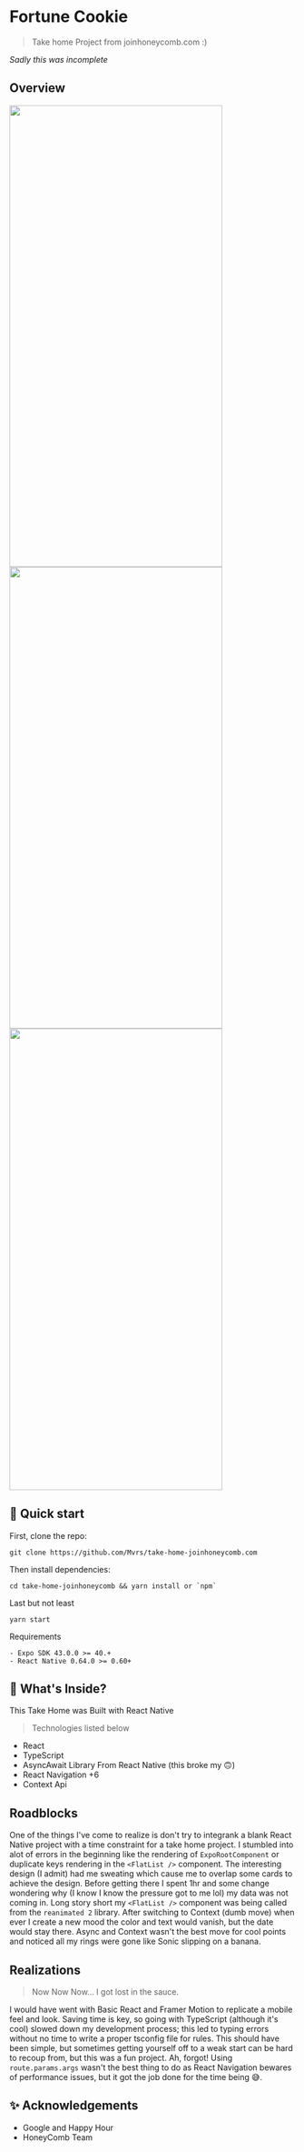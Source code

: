 # Fortune Cookie

> Take home Project from joinhoneycomb.com :)

_Sadly this was incomplete_

## Overview
<img src="https://user-images.githubusercontent.com/5723692/146503599-cbba9951-7158-4dcf-96c8-328b99f5b037.jpg" width="375" height="812"> 

<img src="https://user-images.githubusercontent.com/5723692/146503778-d6142bfc-f494-41d4-9b23-c2298a12530d.jpg" width="375" height="812">

<img src="https://user-images.githubusercontent.com/5723692/146503622-8465364e-d3e3-4335-8b5e-81260ed8c4aa.jpg" width="375" height="812">

## 🚀 Quick start

First, clone the repo:

```
git clone https://github.com/Mvrs/take-home-joinhoneycomb.com
```

Then install dependencies:

```
cd take-home-joinhoneycomb && yarn install or `npm`
```

Last but not least

```
yarn start
```

Requirements

```
- Expo SDK 43.0.0 >= 40.+
- React Native 0.64.0 >= 0.60+
```

## 🧐 What's Inside?

This Take Home was Built with React Native

> Technologies listed below

- React
- TypeScript
- AsyncAwait Library From React Native (this broke my 🙃)
- React Navigation +6
- Context Api

## Roadblocks

One of the things I've come to realize is don't try to integrank a blank React Native project with a time constraint for a take home project. I stumbled into alot of errors in the beginning like the rendering of `ExpoRootComponent` or duplicate keys rendering in the `<FlatList />` component. The interesting design (I admit) had me sweating which cause me to overlap some cards to achieve the design. Before getting there I spent 1hr and some change wondering why (I know I know the pressure got to me lol) my data was not coming in. Long story short my `<FlatList />` component was being called from the `reanimated 2` library. 
After switching to Context (dumb move) when ever I create a new mood the color and text would vanish, but the date would stay there. Async and Context wasn't the best move for cool points and noticed all my rings were gone like Sonic slipping on a banana. 

## Realizations

> Now Now Now... I got lost in the sauce. 

I would have went with Basic React and Framer Motion to replicate a mobile feel and look. 
Saving time is key, so going with TypeScript (although it's cool) slowed down my development process; this led to typing errors without no time to write a proper tsconfig file for rules. 
This should have been simple, but sometimes getting yourself off to a weak start can be hard to recoup from, but this was a fun project. Ah, forgot! Using `route.params.args` wasn't the best thing to do as React Navigation bewares of performance issues, but it got the job done for the time being 😅.  


## ✨ Acknowledgements

- Google and Happy Hour
- HoneyComb Team 
